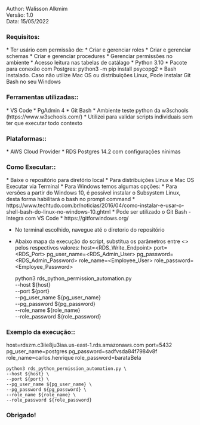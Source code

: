 Author: Walisson Alkmim</br>
Versão: 1.0</br>
Data: 15/05/2022</br>

<h3><b>Requisitos:</b></h3>
* Ter usário com permissão de: 
    * Criar e gerenciar roles 
    * Criar e gerenciar schemas 
    * Criar e gerenciar procedures
    * Gerenciar permissões no ambiente
    * Acesso leitura nas tabelas de catálago
* Python 3.10
* Pacote para conexão com Postgres: python3 -m pip install psycopg2
* Bash instalado. Caso não utilize Mac OS ou distribuições Linux, Pode instalar Git Bash no seu Windows

<h3><b>Ferramentas utilizadas::</b></h3>
* VS Code 
* PgAdmin 4
* Git Bash
* Ambiente teste python da w3schools (https://www.w3schools.com/)
    * Utilizei para validar scripts individuais sem ter que executar todo contexto

<h3><b>Plataformas::</b></h3>
* AWS Cloud Provider 
* RDS Postgres 14.2 com configurações nínimas


<h3><b>Como Executar::</b></h3>
* Baixe o repositório para diretório local
* Para distribuições Linux e Mac OS Executar via Terminal
* Para Windows temos algumas opções:
    * Para versões a partir do Windows 10, é possível instalar o Subsystem Linux, desta forma habilitará o bash no prompt command
        * https://www.techtudo.com.br/noticias/2016/04/como-instalar-e-usar-o-shell-bash-do-linux-no-windows-10.ghtml
    * Pode ser utilizado o Git Bash - Integra com VS Code
        * https://gitforwindows.org/

* No terminal escolhido, navegue até o diretorio do repositório
* Abaixo mapa da execução do script, substitua os parâmetros entre <> pelos respectivos valores:
    host=<RDS_Write_Endpoint>
    port=<RDS_Port>
    pg_user_name=<RDS_Admin_User>
    pg_password=<RDS_Admin_Password>
    role_name=<Employee_User>
    role_password=<Employee_Password>

    python3 rds_python_permission_automation.py \
    --host ${host} \
    --port ${port} \
    --pg_user_name ${pg_user_name} \
    --pg_password ${pg_password} \
    --role_name ${role_name} \
    --role_password ${role_password}

<h3><b>Exemplo da execução::</b></h3>
    host=rdszm.c3iie8ju3iaa.us-east-1.rds.amazonaws.com
    port=5432
    pg_user_name=postgres
    pg_password=sadfvsda84f7984v8f
    role_name=carlos.henrique
    role_password=barataBela

    python3 rds_python_permission_automation.py \
    --host ${host} \
    --port ${port} \
    --pg_user_name ${pg_user_name} \
    --pg_password ${pg_password} \
    --role_name ${role_name} \
    --role_password ${role_password}

<h3><b>Obrigado!</b></h3>

